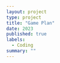 ```yaml
---
layout: project
type: project
title: "Game Plan"
date: 2023
published: true
labels:
  - Coding
summary: ""
---
```

